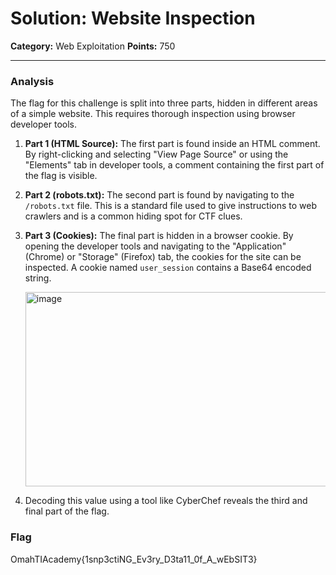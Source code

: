 # Solution: Website Inspection

**Category:** Web Exploitation
**Points:** 750

---

### Analysis

The flag for this challenge is split into three parts, hidden in different areas of a simple website. This requires thorough inspection using browser developer tools.

1.  **Part 1 (HTML Source):** The first part is found inside an HTML comment. By right-clicking and selecting "View Page Source" or using the "Elements" tab in developer tools, a comment containing the first part of the flag is visible.

2.  **Part 2 (robots.txt):** The second part is found by navigating to the `/robots.txt` file. This is a standard file used to give instructions to web crawlers and is a common hiding spot for CTF clues.

3.  **Part 3 (Cookies):** The final part is hidden in a browser cookie. By opening the developer tools and navigating to the "Application" (Chrome) or "Storage" (Firefox) tab, the cookies for the site can be inspected. A cookie named `user_session` contains a Base64 encoded string.

    <img width="796" height="311" alt="image" src="https://github.com/user-attachments/assets/218800d2-2a19-4ada-830b-7cb696152641" />


4.  Decoding this value using a tool like CyberChef reveals the third and final part of the flag.

### Flag

OmahTIAcademy{1snp3ctiNG_Ev3ry_D3ta11_0f_A_wEbSIT3}
